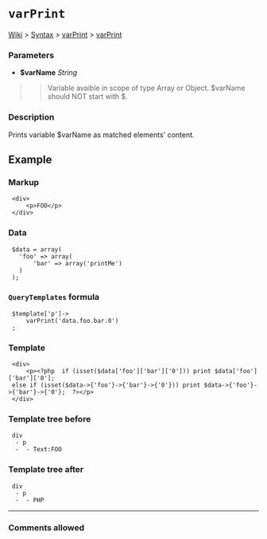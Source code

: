 # `varPrint` #
[Wiki](http://code.google.com/p/querytemplates/w/list) > [Syntax](Syntax.md) > [varPrint](varPrintSyntax.md) > [varPrint](varPrintMethodPHP.md)
### Parameters ###
  * **$varName** _String_
> > Variable avaible in scope of type Array or Object.  $varName should NOT start with $.


### Description ###
Prints variable $varName as matched elements' content.


## Example ##


### Markup ###
```
 <div>
     <p>FOO</p>
 </div>

```
### Data ###
```
 $data = array(
   'foo' => array(
       'bar' => array('printMe')
   )
 );

```
### `QueryTemplates` formula ###
```
 $template['p']->
     varPrint('data.foo.bar.0')
 ;

```
### Template ###
```
 <div>
     <p><?php  if (isset($data['foo']['bar']['0'])) print $data['foo']['bar']['0'];
 else if (isset($data->{'foo'}->{'bar'}->{'0'})) print $data->{'foo'}->{'bar'}->{'0'};  ?></p>
 </div>

```
### Template tree before ###
```
 div
  - p
  -  - Text:FOO

```
### Template tree after ###
```
 div
  - p
  -  - PHP

```

---



### Comments allowed ###
